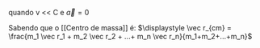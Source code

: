quando v << C e $\vec a =0$

Sabendo que o [[Centro de massa]] é:
$\displaystyle \vec r_{cm} = \frac{m_1 \vec r_1 + m_2 \vec r_2 + ...+ m_n \vec r_n}{m_1+m_2+...+m_n}$ 